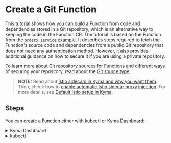 # Create a Git Function

This tutorial shows how you can build a Function from code and dependencies stored in a Git repository, which is an alternative way to keeping the code in the Function CR. The tutorial is based on the Function from the [`orders service` example](https://github.com/kyma-project/examples/tree/main/orders-service). It describes steps required to fetch the Function's source code and dependencies from a public Git repository that does not need any authentication method. However, it also provides additional guidance on how to secure it if you are using a private repository.

To learn more about Git repository sources for Functions and different ways of securing your repository, read about the [Git source type](../technical-reference/07-40-git-source-type.md).

>**NOTE:** Read about [Istio sidecars in Kyma and why you want them](https://kyma-project.io/docs/kyma/latest/01-overview/service-mesh/smsh-03-istio-sidecars-in-kyma/). Then, check how to [enable automatic Istio sidecar proxy injection](https://kyma-project.io/docs/kyma/latest/04-operation-guides/operations/smsh-01-istio-enable-sidecar-injection/). For more details, see [Default Istio setup in Kyma](https://kyma-project.io/docs/kyma/latest/01-overview/service-mesh/smsh-02-default-istio-setup-in-kyma/).

## Steps

You can create a Function either with kubectl or Kyma Dashboard:

<div tabs name="steps" group="create-function">
  <details>
    <summary label="busola-ui">
    Kyma Dashboard
    </summary>

>**NOTE:** Kyma Dashboard uses Busola, which is not installed by default. Follow the [installation instructions](https://github.com/kyma-project/busola/blob/main/docs/install-kyma-dashboard-manually.md).

1. Create a Namespace or select one from the drop-down list in the top navigation panel.

2. Create a Secret (optional).

    If you use a secured repository, you must first create a Secret with either basic (username and password or token) or SSH key authentication to this repository in the same Namespace as the Function. To do that, follow these sub-steps:

    - Open your Namespace view. In the left navigation panel, go to **Configuration** > **Secrets** and select the **Create Secret** button.

    - Open the **Advanced** view and enter the Secret name and type.

    - Under **Data** enter these key-value pairs with credentials:

        - Basic authentication: `username: {USERNAME}` and `password: {PASSWORD_OR_TOKEN}`

        - SSH key: `key: {SSH_KEY}`

        >**NOTE:** Read more about the [supported authentication methods](../technical-reference/07-40-git-source-type.md).

    - Confirm by selecting **Create**.

3. To connect the repository, go to **Workloads** > **Functions** > **Create Function**.

4. Provide or generate the Function's name. 

5. Go to **Advanced**, change **Source Type** from **Inline** to **Git Repository**.
   
6. Choose `JavaScript` from the **Language** dropdown and select the proper runtime.

7. Click on the **Git Repository** section and enter the following values:
   - Repository **URL**: `https://github.com/kyma-project/examples.git`
   - **Base Dir**:`orders-service/function`
   - **Reference**:`main`

    > **NOTE:** If you want to connect a secured repository instead of a public one, toggle the **Auth** switch. In the **Auth** section, choose **Secret** from the list and choose the preferred type.
8. Click **Create**.

    After a while, a message confirms that the Function has been created.
    Make sure that the new Function has the `RUNNING` status.

  </details>
  <details>
  <summary label="kubectl">
  kubectl
  </summary>

1. Export these variables:

    ```bash
    export GIT_FUNCTION={GIT_FUNCTION_NAME}
    export NAMESPACE={FUNCTION_NAMESPACE}
    ```

2. Create a Secret (optional).

    If you use a secured repository, follow the sub-steps for the basic or SSH key authentication:

    - Basic authentication (username and password or token) to this repository in the same Namespace as the Function:
  
    1. Generate a [personal access token](https://docs.github.com/en/authentication/keeping-your-account-and-data-secure/managing-your-personal-access-tokens#creating-a-personal-access-token-classic) and copy it. 
    2. Create a Secret containg your username and the generated token.

       ```bash
       kubectl -n $NAMESPACE create secret generic git-creds-basic --from-literal=username={GITHUB_USERNAME} --from-literal=password={GENERATED_PERSONAL_TOKEN}
       ```

    - SSH key:

    1. Generate a new SSH key pair (private and public). Follow [this tutorial](https://docs.github.com/en/authentication/connecting-to-github-with-ssh/generating-a-new-ssh-key-and-adding-it-to-the-ssh-agent), to learn how to do it. Alternatively, you can use the existing pair. 
    2. Install the generated private key in Kyma, as a Kubernetes Secret that lives in the same Namespace as your Function.
       ```bash
       kubectl -n $NAMESPACE create secret generic git-creds-ssh --from-file=key={PATH_TO_THE_FILE_WITH_PRIVATE_KEY}
       ```
    3. Configure the public key in GitHub. Follow steps described in [this tutorial](https://docs.github.com/en/authentication/connecting-to-github-with-ssh/adding-a-new-ssh-key-to-your-github-account). 

    >**NOTE:** Read more about the [supported authentication methods](../technical-reference/07-40-git-source-type.md).

3. Create a Function CR that specifies the Function's logic and points to the directory with code and dependencies in the given repository. It also specifies the Git repository metadata:

   ```yaml
   cat <<EOF | kubectl apply -f -
   apiVersion: serverless.kyma-project.io/v1alpha2
   kind: Function
   metadata:
     name: $GIT_FUNCTION
     namespace: $NAMESPACE
   spec:
     runtime: nodejs18
     source:
       gitRepository:
         baseDir: orders-service/function
         reference: main
         url: https://github.com/kyma-project/examples.git
   EOF
   ```

    >**NOTE:** If you use a secured repository, add the **auth** object with the adequate **type** and **secretName** fields to the spec under **gitRepository**:

    ```yaml
    gitRepository:
      ...
      auth:
        type: # "basic" or "key"
        secretName: # "git-creds-basic" or "git-creds-key"
    ```
   
    >**NOTE:** To avoid performance degradation caused by large Git repositories and large monorepos, [Function Controller](../resources/06-10-function-cr.md#related-resources-and-components) implements a configurable backoff period for the source checkout based on `APP_FUNCTION_REQUEUE_DURATION`. If you want to allow the controller to perform the source checkout with every reconciliation loop, disable the backoff period by marking the Function CR with the annotation `serverless.kyma-project.io/continuousGitCheckout: true`

    >**NOTE:** See this [Function's code and dependencies](https://github.com/kyma-project/examples/tree/main/orders-service/function).

4. Check if your Function was created and all conditions are set to `True`:

    ```bash
    kubectl get functions $GIT_FUNCTION -n $NAMESPACE
    ```

    You should get a result similar to this example:

    ```bash
    NAME            CONFIGURED   BUILT     RUNNING   RUNTIME    VERSION   AGE
    test-function   True         True      True      nodejs18   1         96s
    ```

    </details>
</div>